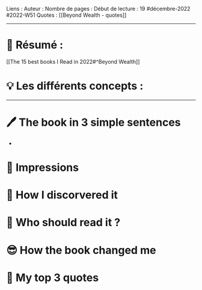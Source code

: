 Liens :
Auteur :
Nombre de pages :
Début de lecture : 19 #décembre-2022 #2022-W51
Quotes : [[Beyond Wealth - quotes]]
***
# 📃 Résumé :
[[The 15 best books I Read in 2022#^Beyond Wealth]]
# 💡 Les différents concepts :

***
# 🖊️ The book in 3 simple sentences
- 
# 🧠 Impressions

# 🧐 How I discorvered it

# 🧏 Who should read it ?

# 😎 How the book changed me

# 🔖 My top 3 quotes
